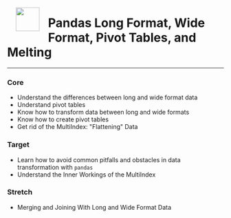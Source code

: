 <img src="http://imgur.com/1ZcRyrc.png" style="float: left; margin: 20px; height: 55px">

# Pandas Long Format, Wide Format, Pivot Tables, and Melting

---

### Core
- Understand the differences between long and wide format data
- Understand pivot tables
- Know how to transform data between long and wide formats
- Know how to create pivot tables
- Get rid of the MultiIndex: "Flattening" Data

### Target
- Learn how to avoid common pitfalls and obstacles in data transformation with `pandas`
- Understand the Inner Workings of the MultiIndex

### Stretch
- Merging and Joining With Long and Wide Format Data
